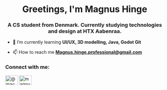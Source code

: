 <h1 align="center">Greetings, I'm Magnus Hinge</h1>
<h3 align="center">A CS student from Denmark. Currently studying technologies and design at HTX Aabenraa.</h3>

- 🌱 I’m currently learning **UI/UX, 3D modelling, Java, Godot Git**

- 📫 How to reach me **Magnus.hinge.professional@gmail.com**

<h3 align="left">Connect with me:</h3>
<p align="left">
<a href="https://codepen.io/@macbeef // borgermimic" target="blank"><img align="center" src="https://raw.githubusercontent.com/rahuldkjain/github-profile-readme-generator/master/src/images/icons/Social/codepen.svg" alt="@macbeef // borgermimic" height="30" width="40" /></a>
<a href="https://linkedin.com/in/magnus hinge" target="blank"><img align="center" src="https://raw.githubusercontent.com/rahuldkjain/github-profile-readme-generator/master/src/images/icons/Social/linked-in-alt.svg" alt="magnus hinge" height="30" width="40" /></a>
</p>
